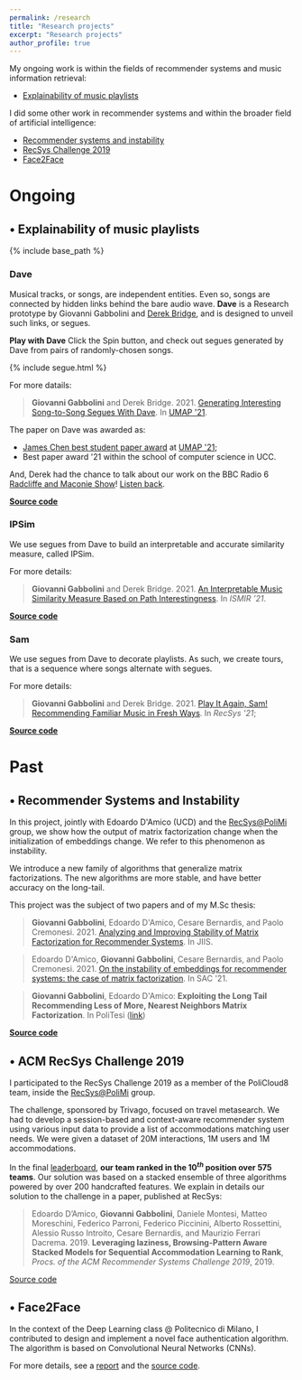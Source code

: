 ```yaml
---
permalink: /research
title: "Research projects"
excerpt: "Research projects"
author_profile: true
---
```


My ongoing work is within the fields of recommender systems and music information retrieval:

- [Explainability of music playlists](#narratives)

I did some other work in recommender systems and within the broader field of artificial intelligence:

- [Recommender systems and instability](#instability)
- [RecSys Challenge 2019](#recsys_challenge)
- [Face2Face](#face2face)

# Ongoing

<a name="narratives"></a>
## • Explainability of music playlists

{% include base_path %}

### Dave

Musical tracks, or songs, are independent entities. Even so, songs are connected by hidden links behind the bare audio wave. **Dave** is a Research prototype by Giovanni Gabbolini and [Derek Bridge](http://www.cs.ucc.ie/~dgb/), and is designed to unveil such links, or segues.

**Play with Dave**
Click the Spin button, and check out segues generated by Dave from pairs of randomly-chosen songs.

{% include segue.html %}

For more datails:
> **Giovanni Gabbolini** and Derek Bridge. 2021. [Generating Interesting Song-to-Song Segues With Dave](https://doi.org/10.1145/3450613.3456819). In [UMAP '21](https://www.um.org/umap2021/).

The paper on Dave was awarded as:
- [James Chen best student paper award](https://www.um.org/index.php/awards/james-chen-best-student-paper-awards) at [UMAP '21](https://www.um.org/umap2021/);
- Best paper award '21 within the school of computer science in UCC.

And, Derek had the chance to talk about our work on the BBC Radio 6 [Radcliffe and Maconie Show](https://www.bbc.co.uk/programmes/b0100rp6)! [Listen back](files/live.mp3).

**[Source code](https://github.com/GiovanniGabbolini/dave)**

### IPSim

We use segues from Dave to build an interpretable and accurate similarity measure, called IPSim.

For more details:

> **Giovanni Gabbolini** and Derek Bridge. 2021. [An Interpretable Music Similarity Measure Based on Path Interestingness](https://archives.ismir.net/ismir2021/paper/000026.pdf). In <i>ISMIR ’21</i>.

**[Source code](https://github.com/GiovanniGabbolini/ipsim)**

### Sam

We use segues from Dave to decorate playlists. As such, we create tours, that is a sequence where songs alternate with segues.

For more details:

> **Giovanni Gabbolini** and Derek Bridge. 2021. [Play It Again, Sam! Recommending Familiar Music in Fresh Ways](https://doi.org/10.1145/3460231.3478866). In *RecSys '21*;

**[Source code](https://github.com/GiovanniGabbolini/play-it-again-sam)**

# Past

<a name="instability"></a>

## • Recommender Systems and Instability
In this project, jointly with Edoardo D'Amico (UCD) and the [RecSys@PoliMi](http://recsys.deib.polimi.it/) group, we show how the output of matrix factorization change when the initialization of embeddings change. We refer to this phenomenon as instability.

We introduce a new family of algorithms that generalize matrix factorizations. The new algorithms are more stable, and have better accuracy on the long-tail.

This project was the subject of two papers and of my M.Sc thesis:
> **Giovanni Gabbolini**, Edoardo D'Amico, Cesare Bernardis, and Paolo Cremonesi. 2021. [Analyzing and Improving Stability of Matrix Factorization for Recommender Systems](https://link.springer.com/article/10.1007/s10844-021-00686-1). In JIIS.

> Edoardo D'Amico, **Giovanni Gabbolini**, Cesare Bernardis, and Paolo Cremonesi. 2021. [On the instability of embeddings for recommender systems: the case of matrix factorization](https://doi.org/10.1145/3412841.3442011). In SAC '21.

> **Giovanni Gabbolini**, Edoardo D'Amico: **Exploiting the Long Tail Recommending Less of More, Nearest Neighbors Matrix Factorization**. In PoliTesi ([link](http://hdl.handle.net/10589/152210))

**[Source code](https://github.com/damicoedoardo/NNMF)**

<a name="past"></a>

<a name="recsys_challenge"></a>

## • ACM RecSys Challenge 2019
I participated to the RecSys Challenge 2019 as a member of the PoliCloud8 team, inside the [RecSys@PoliMi](http://recsys.deib.polimi.it/) group.

The challenge, sponsored by Trivago, focused on travel metasearch. We had to develop a session-based and context-aware recommender system using various input data to provide a list of accommodations matching user needs. We were given a dataset of $20$M interactions, $1$M users and $1$M accommodations.

In the final [leaderboard](https://recsys.trivago.cloud/leaderboard/leaderboard), **our team ranked in the $10^{th}$ position over $575$ teams**.
Our solution was based on a stacked ensemble of three algorithms powered by over $200$ handcrafted features.
We explain in details our solution to the challenge in a paper, published at RecSys:

> Edoardo D’Amico, **Giovanni Gabbolini**, Daniele Montesi, Matteo Moreschini, Federico Parroni, Federico Piccinini, Alberto Rossettini, Alessio Russo Introito, Cesare Bernardis, and Maurizio Ferrari Dacrema. 2019. **Leveraging laziness, Browsing-Pattern Aware Stacked Models for Sequential Accommodation Learning to Rank**, *Procs. of the ACM Recommender Systems Challenge 2019*, 2019.

[Source code](https://github.com/keyblade95/recsys2019)


<a name="face2face"></a>

## • Face2Face
In the context of the Deep Learning class @ Politecnico di Milano, I contributed to design and implement a novel face authentication algorithm. The algorithm is based on Convolutional Neural Networks (CNNs).

For more details, see a [report](files/face2face.pdf) and the [source code](https://github.com/GiovanniGabbolini/face-2-face).

